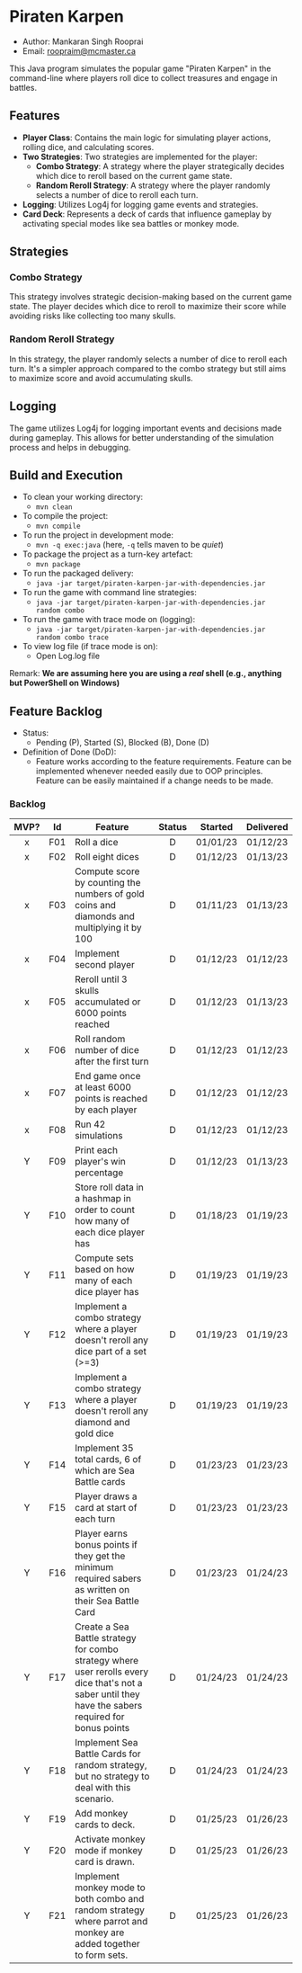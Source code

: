 # Piraten Karpen

- Author: Mankaran Singh Rooprai
- Email: roopraim@mcmaster.ca

This Java program simulates the popular game "Piraten Karpen" in the command-line where players roll dice to collect treasures and engage in battles.

## Features

- **Player Class**: Contains the main logic for simulating player actions, rolling dice, and calculating scores.
- **Two Strategies**: Two strategies are implemented for the player:
  - **Combo Strategy**: A strategy where the player strategically decides which dice to reroll based on the current game state.
  - **Random Reroll Strategy**: A strategy where the player randomly selects a number of dice to reroll each turn.
- **Logging**: Utilizes Log4j for logging game events and strategies.
- **Card Deck**: Represents a deck of cards that influence gameplay by activating special modes like sea battles or monkey mode.

## Strategies

### Combo Strategy

This strategy involves strategic decision-making based on the current game state. The player decides which dice to reroll to maximize their score while avoiding risks like collecting too many skulls.

### Random Reroll Strategy

In this strategy, the player randomly selects a number of dice to reroll each turn. It's a simpler approach compared to the combo strategy but still aims to maximize score and avoid accumulating skulls.

## Logging

The game utilizes Log4j for logging important events and decisions made during gameplay. This allows for better understanding of the simulation process and helps in debugging.

## Build and Execution

- To clean your working directory:
  - `mvn clean`
- To compile the project:
  - `mvn compile`
- To run the project in development mode:
  - `mvn -q exec:java` (here, `-q` tells maven to be _quiet_)
- To package the project as a turn-key artefact:
  - `mvn package`
- To run the packaged delivery:
  - `java -jar target/piraten-karpen-jar-with-dependencies.jar`
- To run the game with command line strategies:
  - `java -jar target/piraten-karpen-jar-with-dependencies.jar random combo`
- To run the game with trace mode on (logging):
  - `java -jar target/piraten-karpen-jar-with-dependencies.jar random combo trace`
- To view log file (if trace mode is on):
  - Open Log.log file

Remark: **We are assuming here you are using a _real_ shell (e.g., anything but PowerShell on Windows)**

## Feature Backlog

- Status:
  - Pending (P), Started (S), Blocked (B), Done (D)
- Definition of Done (DoD):
  - Feature works according to the feature requirements. Feature can be implemented whenever needed easily due to OOP principles. Feature can be easily maintained if a change needs to be made.

### Backlog

| MVP? | Id  | Feature                                                                                                                                               | Status | Started  | Delivered |
| :--: | :-: | ----------------------------------------------------------------------------------------------------------------------------------------------------- | :----: | :------: | :-------: |
|  x   | F01 | Roll a dice                                                                                                                                           |   D    | 01/01/23 | 01/12/23  |
|  x   | F02 | Roll eight dices                                                                                                                                      |   D    | 01/12/23 | 01/13/23  |
|  x   | F03 | Compute score by counting the numbers of gold coins and diamonds and multiplying it by 100                                                            |   D    | 01/11/23 | 01/13/23  |
|  x   | F04 | Implement second player                                                                                                                               |   D    | 01/12/23 | 01/12/23  |
|  x   | F05 | Reroll until 3 skulls accumulated or 6000 points reached                                                                                              |   D    | 01/12/23 | 01/13/23  |
|  x   | F06 | Roll random number of dice after the first turn                                                                                                       |   D    | 01/12/23 | 01/12/23  |
|  x   | F07 | End game once at least 6000 points is reached by each player                                                                                          |   D    | 01/12/23 | 01/12/23  |
|  x   | F08 | Run 42 simulations                                                                                                                                    |   D    | 01/12/23 | 01/12/23  |
|  Y   | F09 | Print each player's win percentage                                                                                                                    |   D    | 01/12/23 | 01/13/23  |
|  Y   | F10 | Store roll data in a hashmap in order to count how many of each dice player has                                                                       |   D    | 01/18/23 | 01/19/23  |
|  Y   | F11 | Compute sets based on how many of each dice player has                                                                                                |   D    | 01/19/23 | 01/19/23  |
|  Y   | F12 | Implement a combo strategy where a player doesn't reroll any dice part of a set (>=3)                                                                 |   D    | 01/19/23 | 01/19/23  |
|  Y   | F13 | Implement a combo strategy where a player doesn't reroll any diamond and gold dice                                                                    |   D    | 01/19/23 | 01/19/23  |
|  Y   | F14 | Implement 35 total cards, 6 of which are Sea Battle cards                                                                                             |   D    | 01/23/23 | 01/23/23  |
|  Y   | F15 | Player draws a card at start of each turn                                                                                                             |   D    | 01/23/23 | 01/23/23  |
|  Y   | F16 | Player earns bonus points if they get the minimum required sabers as written on their Sea Battle Card                                                 |   D    | 01/23/23 | 01/24/23  |
|  Y   | F17 | Create a Sea Battle strategy for combo strategy where user rerolls every dice that's not a saber until they have the sabers required for bonus points |   D    | 01/24/23 | 01/24/23  |
|  Y   | F18 | Implement Sea Battle Cards for random strategy, but no strategy to deal with this scenario.                                                           |   D    | 01/24/23 | 01/24/23  |
|  Y   | F19 | Add monkey cards to deck.                                                                                                                             |   D    | 01/25/23 | 01/26/23  |
|  Y   | F20 | Activate monkey mode if monkey card is drawn.                                                                                                         |   D    | 01/25/23 | 01/26/23  |
|  Y   | F21 | Implement monkey mode to both combo and random strategy where parrot and monkey are added together to form sets.                                      |   D    | 01/25/23 | 01/26/23  |

